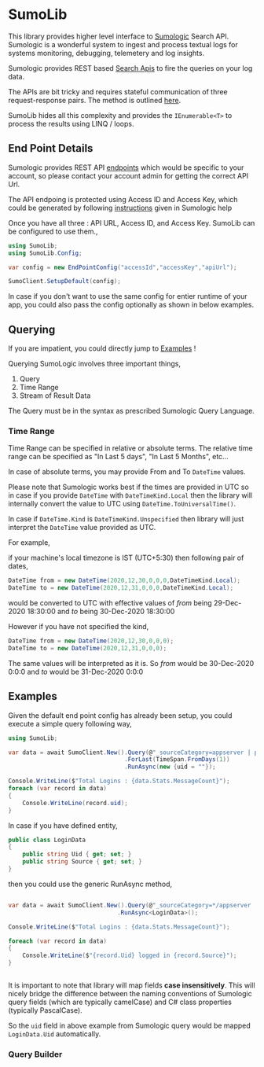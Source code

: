 # SumoLib

This library provides higher level interface to [Sumologic](https://www.sumologic.com/) Search API. Sumologic is a wonderful system to ingest and process textual logs for systems monitoring, debugging, telemetery and log insights.

Sumologic provides REST based [Search Apis](https://help.sumologic.com/APIs/Search-Job-API/About-the-Search-Job-API) to fire the queries on your log data.

The APIs are bit tricky and requires stateful communication of three request-response pairs. The method is outlined [here](https://help.sumologic.com/APIs/Search-Job-API/About-the-Search-Job-API#process-flow).

SumoLib hides all this complexity and provides the `IEnumerable<T>` to process the results using LINQ / loops.

## End Point Details

Sumologic provides REST API [endpoints](https://help.sumologic.com/APIs/General-API-Information/Sumo-Logic-Endpoints-and-Firewall-Security) which would be specific to your account, so please contact your account admin for getting the correct API Url. 

The API endpoing is protected using Access ID and Access Key, which could be generated by following [instructions](https://help.sumologic.com/Manage/Security/Access-Keys) given in Sumologic help

Once you have all three : API URL, Access ID, and Access Key. SumoLib can be configured to use them.,

```csharp
using SumoLib;
using SumoLib.Config;

var config = new EndPointConfig("accessId","accessKey","apiUrl");

SumoClient.SetupDefault(config);
```

In case if you don't want to use the same config for entier runtime of your app, you could also pass the config optionally as shown in below examples.

## Querying

If you are impatient, you could directly jump to [Examples](#examples) !

Querying SumoLogic involves three important things,

1. Query
2. Time Range
3. Stream of Result Data

The Query must be in the syntax as prescribed Sumologic Query Language. 

### Time Range

Time Range can be specified in relative or absolute terms. The relative time range can be specified as "In Last 5 days", "In Last 5 Months", etc... 

In case of absolute terms, you may provide From and To `DateTime` values.

Please note that Sumologic works best if the times are provided in UTC so in case if you provide `DateTime` with `DateTimeKind.Local` then the library will internally convert the value to UTC using `DateTime.ToUniversalTime()`.

In case if `DateTime.Kind` is `DateTimeKind.Unspecified` then library will just interpret the `DateTime` value provided as UTC.

For example,

if your machine's local timezone is IST (UTC+5:30) then following pair of dates,

```csharp
DateTime from = new DateTime(2020,12,30,0,0,0,DateTimeKind.Local);
DateTime to = new DateTime(2020,12,31,0,0,0,DateTimeKind.Local);
```

would be converted to UTC with effective values of *from* being 29-Dec-2020 18:30:00 and *to* being 30-Dec-2020 18:30:00

However if you have not specified the kind,

```csharp
DateTime from = new DateTime(2020,12,30,0,0,0);
DateTime to = new DateTime(2020,12,31,0,0,0);
```
The same values will be interpreted as it is. So *from* would be 30-Dec-2020 0:0:0 and *to* would be 31-Dec-2020 0:0:0 


## Examples

Given the default end point config has already been setup, you could execute a simple query following way,

```csharp
using SumoLib;

var data = await SumoClient.New().Query(@"_sourceCategory=appserver | parse""Login:*"" as uid | fields uid")
                                 .ForLast(TimeSpan.FromDays(1))
                                 .RunAsync(new {uid = ""});

Console.WriteLine($"Total Logins : {data.Stats.MessageCount}");
foreach (var record in data)
{
    Console.WriteLine(record.uid);
}

```
In case if you have defined entity,

```csharp
public class LoginData
{
    public string Uid { get; set; }
    public string Source { get; set; }
}

```
then you could use the generic RunAsync method,

```csharp

var data = await SumoClient.New().Query(@"_sourceCategory=*/appserver | parse""Login:*"" as uid | _sourceCategory as source | fields uid,source").ForLast(TimeSpan.FromDays(1))
                               .RunAsync<LoginData>();

Console.WriteLine($"Total Logins : {data.Stats.MessageCount}");

foreach (var record in data)
{
    Console.WriteLine($"{record.Uid} logged in {record.Source}");
}
 

```
It is important to note that library will map fields **case insensitively**. This will nicely bridge the difference between the naming conventions of Sumologic query fields (which are typically camelCase) and C# class properties (typically PascalCase).

So the `uid` field in above example from Sumologic query would be mapped `LoginData.Uid` automatically.

### Query Builder

